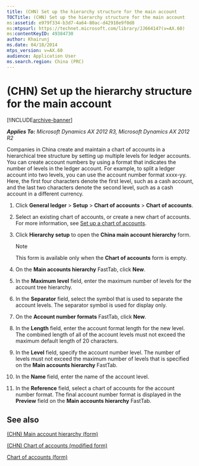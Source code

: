 ```yaml
---
title: (CHN) Set up the hierarchy structure for the main account
TOCTitle: (CHN) Set up the hierarchy structure for the main account
ms:assetid: e979f334-b3d7-4a64-80ac-d42910e9f0d8
ms:mtpsurl: https://technet.microsoft.com/library/JJ664147(v=AX.60)
ms:contentKeyID: 49384730
author: Khairunj
ms.date: 04/18/2014
mtps_version: v=AX.60
audience: Application User
ms.search.region: China (PRC)
---
```


# (CHN) Set up the hierarchy structure for the main account 


[!INCLUDE[archive-banner](includes/archive-banner.md)]


_**Applies To:** Microsoft Dynamics AX 2012 R3, Microsoft Dynamics AX 2012 R2_

Companies in China create and maintain a chart of accounts in a hierarchical tree structure by setting up multiple levels for ledger accounts. You can create account numbers by using a format that indicates the number of levels in the ledger account. For example, to split a ledger account into two levels, you can use the account number format xxxx-yy. Here, the first four characters denote the first level, such as a cash account, and the last two characters denote the second level, such as a cash account in a different currency.

1.  Click **General ledger** \> **Setup** \> **Chart of accounts** \> **Chart of accounts**.

2.  Select an existing chart of accounts, or create a new chart of accounts. For more information, see [Set up a chart of accounts](set-up-a-chart-of-accounts.md).

3.  Click **Hierarchy setup** to open the **China main account hierarchy** form.
    

    > [!NOTE]
    > <P>This form is available only when the <STRONG>Chart of accounts</STRONG> form is empty.</P>



4.  On the **Main accounts hierarchy** FastTab, click **New**.

5.  In the **Maximum level** field, enter the maximum number of levels for the account tree hierarchy.

6.  In the **Separator** field, select the symbol that is used to separate the account levels. The separator symbol is used for display only.

7.  On the **Account number formats** FastTab, click **New**.

8.  In the **Length** field, enter the account format length for the new level. The combined length of all of the account levels must not exceed the maximum default length of 20 characters.

9.  In the **Level** field, specify the account number level. The number of levels must not exceed the maximum number of levels that is specified on the **Main accounts hierarchy** FastTab.

10. In the **Name** field, enter the name of the account level.

11. In the **Reference** field, select a chart of accounts for the account number format. The final account number format is displayed in the **Preview** field on the **Main accounts hierarchy** FastTab.

## See also

[(CHN) Main account hierarchy (form)](https://technet.microsoft.com/library/jj664039\(v=ax.60\))

[(CHN) Chart of accounts (modified form)](https://technet.microsoft.com/library/jj664101\(v=ax.60\))

[Chart of accounts (form)](https://technet.microsoft.com/library/aa618234\(v=ax.60\))

  


